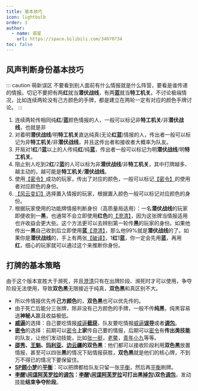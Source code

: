 ```yaml
---
title: 基本技巧
icon: lightbulb
order: 3
author:
  - name: 惑星
    url: https://space.bilibili.com/34070734
toc: false
---
```


## 风声判断身份基本技巧

::: caution 萌新误区
不要看到别人面前有什么情报就是什么阵营，要看是谁传递的情报。切记不要把有两**红**就当**潜伏战线**，有两**蓝**就当**特工机关**。不讨论极端情况，比如连续两轮没有己方颜色的手牌，都是建立在两轮一定有对应的颜色手牌讨论。
:::

1. 连续两轮传相同纯**红**/**蓝**颜色情报的人，一般可以标记非**特工机关**/非**潜伏战线**，也就是非
2. 对着明**潜伏战线**/明**特工机关**直达纯真(无论**红**&zwnj;**蓝**)情报的人，传出者一般可以标记为非**特工机关**/非**潜伏战线**，并且这传出者和接收者大概率为队友。
3. 开局对1**红**/1**蓝**以上的人传纯**红**/纯**蓝**，传出者一般可以标记为明**潜伏战线**/明**特工机关**。
4. 阻止别人吃到2**红**/2**蓝**的人可以标为非**潜伏战线**/非**特工机关**，其中打牌越多、越主动的，越可能是**特工机关**/**潜伏战线**。
5. 使用[【密令】](../card/card.md)成功的玩家，传出了对应的颜色，一般可以标记[【密令】](../card/card.md)的使用者对应颜色的身份。
6. [【风云变幻】](../card/card.md)选择置入情报的玩家，根据置入颜色一般可以标记对应颜色的身份。
7. 根据玩家使用的功能牌情报判断身份（高质量局适用）：一名**潜伏战线**的玩家即便收到一**黑**，也通常不会立即使用**红色**的[【澄清】](../card/card.md)，因为这张牌当情报适用也许收益会更大些。这个方法更可以去辨别第一轮传**黑**的玩家的身份。如果他传出一**黑**自己收到后立即使用**蓝**[【澄清】](../card/card.md)，那么他99%就是**潜伏战线**的了。如果你是**潜伏战线**的，手上有两张[【破译】](../card/card.md)，1**红**1**蓝**，你一定会先用**蓝**，再用**红**，细心的玩家就可以通过这个来推断你身份。

## 打牌的基本策略

由于这个版本宣胜大于濒死，并且[澄清](../card/card.md)只有在出牌阶段、濒死时才可以使用，争夺阶段无法使用，导致**双色黑**无限接近于纯真，**双色黑**和真区别不大。

- 所以传情报优先传**己方颜色**的，**双色黑**也可以优先传的。
- 由于死亡后能分三张牌，除非没有己方颜色的手牌，一般不传**纯黑**，纯黑容易送**神秘人**赢且收益极低。
- [**威逼**](../card/card.md)的选择：自己要吃情报[威逼](../card/card.md)[**截获**](../card/card.md)，队友要吃情报[威逼](../card/card.md)[**误导**](../card/card.md)或者[**调包**](../card/card.md)。
- [**密令**](../card/card.md)的选择：前期可以[密令](../card/card.md)**上家**传自己要的情报，后期可以[密令](../card/card.md)有**传出类技能**的队友，让他们发动技能，比如[张一挺](../skills/base.md#z-张一挺-司令)，[老鳖](../skills/base.md#l-老鳖-香烟贩子)，[青年小九](../skills/extend1.md#x-小九-追梦少年)等等。
- **[邵秀](../skills/base.md#s-邵秀-大家闺秀)、[王魁](../skills/base.md#w-王魁-黑帮打手)、[玛利亚](../skills/extend1.md#m-玛利亚-修女)、[边云疆](../skills/extend2.md#b-边云疆-军人)**的**双色黑**：他们都可以接收阶段利用**双色黑**放置情报，甚至可以四张**黑**的情况下贴情报获胜，**双色黑**就是他们的核心牌，不到万不得已的情况下要保留住。
- [**SP顾小梦**](../skills/base.md#g-顾小梦-sp-译电科科员)的[**平衡**](../card/card.md)：可以把牌都给队友只留一张[平衡](../card/card.md)，然后再[平衡](../card/card.md)刷牌。
- **[李醒](../skills/base.md#l-李醒-租借巡捕)\\[间谍阿芙罗拉](../skills/extend2.md#a-阿芙罗拉-间谍)**的[**调包**](../card/card.md)：**[李醒](../skills/base.md#l-李醒-租借巡捕)\\[间谍阿芙罗拉](../skills/extend2.md#a-阿芙罗拉-间谍)**可打出**黑[掉包]((../card/card.md))\双色[调包](../card/card.md)**，发动技能**结束争夺阶段**。
